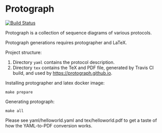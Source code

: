 # Protograph

[![Build Status](https://travis-ci.org/protograph/protograph.svg?branch=master)](https://travis-ci.org/protograph/protograph)

Protograph is a collection of sequence diagrams of various protocols.

Protograph generations requires protographer and LaTeX.

Project structure:

1. Directory `yaml` contains the protocol description.
2. Directory `tex` contains the TeX and PDF file, generated by Travis CI build, and used by https://protograph.github.io.

Installing protographer and latex docker image:
```
make prepare
```

Generating protograph:
```
make all
```

Please see yaml/helloworld.yaml and tex/helloworld.pdf to get a taste of how the YAML-to-PDF conversion works.
